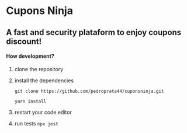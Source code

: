 # Cupons Ninja
## A fast and security plataform to enjoy coupons discount!

#### How development?
1. clone the repository
2. install the dependencies

    `git clone https://github.com/pedroprata44/cuponsninja.git`

    `yarn install`

3. restart your code editor

4. run tests
    `npx jest`